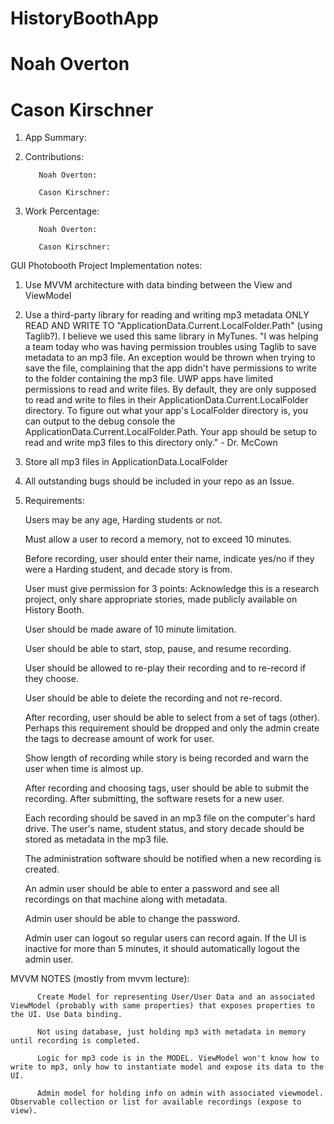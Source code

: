 # HistoryBoothApp
# Noah Overton
# Cason Kirschner

1. App Summary:


2. Contributions:

          Noah Overton: 
          
          Cason Kirschner:

3. Work Percentage:

          Noah Overton: 
          
          Cason Kirschner: 



GUI Photobooth Project Implementation notes:

1. Use MVVM architecture with data binding between the View and ViewModel

2. Use a third-party library for reading and writing mp3 metadata
          ONLY READ AND WRITE TO "ApplicationData.Current.LocalFolder.Path" (using Taglib?). I believe we used this same library in MyTunes.
          "I was helping a team today who was having permission troubles using Taglib to save metadata to an mp3 file.  An exception would be thrown when trying to save the file, complaining that the app didn't have permissions to write to the folder containing the mp3 file.  UWP apps have limited permissions to read and write files.  By default, they are only supposed to read and write to files in their ApplicationData.Current.LocalFolder directory.  To figure out what your app's LocalFolder directory is, you can output to the debug console the ApplicationData.Current.LocalFolder.Path.  Your app should be setup to read and write mp3 files to this directory only." - Dr. McCown
          
3. Store all mp3 files in ApplicationData.LocalFolder

4. All outstanding bugs should be included in your repo as an Issue.

5. Requirements:

    Users may be any age, Harding students or not.

    Must allow a user to record a memory, not to exceed 10 minutes.

    Before recording, user should enter their name, indicate yes/no if they were a Harding student, and decade story is from.

    User must give permission for 3 points: Acknowledge this is a research project, only share appropriate stories, made publicly available on History Booth.

    User should be made aware of 10 minute limitation.

    User should be able to start, stop, pause, and resume recording.

    User should be allowed to re-play their recording and to re-record if they choose.

    User should be able to delete the recording and not re-record.

    After recording, user should be able to select from a set of tags (other). Perhaps this requirement should be dropped and only the admin create the tags to decrease amount of work for user.

    Show length of recording while story is being recorded and warn the user when time is almost up.

    After recording and choosing tags, user should be able to submit the recording.  After submitting, the software resets for a new user.

    Each recording should be saved in an mp3 file on the computer's hard drive. The user's name, student status, and story decade should be stored as metadata in the mp3 file.

    The administration software should be notified when a new recording is created.

    An admin user should be able to enter a password and see all recordings on that machine along with metadata.

    Admin user should be able to change the password.

    Admin user can logout so regular users can record again.  If the UI is inactive for more than 5 minutes, it should automatically logout the admin user.


MVVM NOTES (mostly from mvvm lecture):

          Create Model for representing User/User Data and an associated ViewModel (probably with same properties) that exposes properties to the UI. Use Data binding.
          
          Not using database, just holding mp3 with metadata in memory until recording is completed.
          
          Logic for mp3 code is in the MODEL. ViewModel won't know how to write to mp3, only how to instantiate model and expose its data to the UI.
          
          Admin model for holding info on admin with associated viewmodel. Observable collection or list for available recordings (expose to view).
